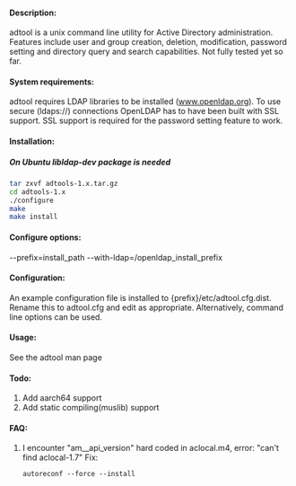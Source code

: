 #### Description:

adtool is a unix command line utility for Active Directory administration. Features include user and group creation, deletion, modification, password setting and directory query and search capabilities. Not fully tested yet so far.

#### System requirements:

adtool requires LDAP libraries to be installed (www.openldap.org). To use secure (ldaps://) connections OpenLDAP has to have been built with SSL support. SSL support is required for the password setting feature to work.

#### Installation:

##### On Ubuntu libldap-dev package is needed

```sh
tar zxvf adtools-1.x.tar.gz
cd adtools-1.x
./configure
make
make install
```

#### Configure options:

--prefix=install_path
--with-ldap=/openldap_install_prefix

#### Configuration:

An example configuration file is installed to {prefix}/etc/adtool.cfg.dist. Rename this to adtool.cfg and edit as appropriate. Alternatively, command line options can be used.

#### Usage:

See the adtool man page

#### Todo:

1. Add aarch64 support
2. Add static compiling(muslib) support

#### FAQ:

1. I encounter "am\_\_api_version" hard coded in aclocal.m4, error: "can't find aclocal-1.7"
   Fix:
   ```
   autoreconf --force --install
   ```
